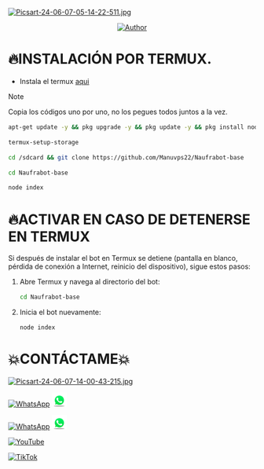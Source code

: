 [![Picsart-24-06-07-05-14-22-511.jpg](https://i.postimg.cc/MKn2F7TK/IMG-20250904-WA0013.jpg)](https://postimg.cc/HcpRKCLL)

<p align="center">
<a href="https://wa.me/5219241560311"><img title="Author" src="https://img.shields.io/badge/MANUVPS-black?style=for-the-badge&logo=whatsApp"></a>
<p/>

# 🔥INSTALACIÓN POR TERMUX.
* Instala el termux [aqui](https://f-droid.org/repo/com.termux_118.apk)

> [!NOTE]
> Copia los códigos uno por uno, no los pegues todos juntos a la vez.

```bash
apt-get update -y && pkg upgrade -y && pkg update -y && pkg install nodejs -y && pkg install nodejs-lts -y && pkg install ffmpeg -y && pkg install wget -y && pkg install tesseract -y && pkg install git -y
```

```bash
termux-setup-storage
```

```bash
cd /sdcard && git clone https://github.com/Manuvps22/Naufrabot-base 
```

```bash
cd Naufrabot-base
```

```bash
node index
```
# 🔥ACTIVAR EN CASO DE DETENERSE EN TERMUX

Si después de instalar el bot en Termux se detiene (pantalla en blanco, pérdida de conexión a Internet, reinicio del dispositivo), sigue estos pasos:

1. Abre Termux y navega al directorio del bot:
    ```bash
    cd Naufrabot-base
    ```

2. Inicia el bot nuevamente:
    ```bash
    node index
    ```

# 💥CONTÁCTAME💥

[![Picsart-24-06-07-14-00-43-215.jpg](https://i.postimg.cc/4NXpgVmP/Picsart-25-04-04-15-28-41-310.jpg)](https://postimg.cc/JGhc3g0J)

[![WhatsApp](https://img.shields.io/badge/mi_numero-00802f?style=for-the-badge&logo=whatsapp&logoColor=white)](https://wa.me/51929838430) <img src="https://raw.githubusercontent.com/Bots-WhatsApp-OFC/Bots-WhatsApp-OFC/master/accesos/iconos/whatsapp.gif" width="30">

[![WhatsApp](https://img.shields.io/badge/Canal_de_WhatsApp-00802f?style=for-the-badge&logo=whatsapp&logoColor=white)](https://whatsapp.com/channel/0029Vaz3WoQ6RGJPJQcMXQ14) <img src="https://raw.githubusercontent.com/Bots-WhatsApp-OFC/Bots-WhatsApp-OFC/master/accesos/iconos/whatsapp.gif" width="30">

[![YouTube](https://img.shields.io/badge/Canal_de_Youtube-FF0000?style=for-the-badge&logo=youtube&logoColor=white)](https://youtube.com/@naufrazapp_bots?si=iZbDpSK_pqT9uXiW)

[![TikTok](https://img.shields.io/badge/TikTok-000000?style=for-the-badge&logo=tiktok&logoColor=white)](https://www.tiktok.com/@naufraofficial?_t=ZS-8zEBAbPqjXE&_r=1)


